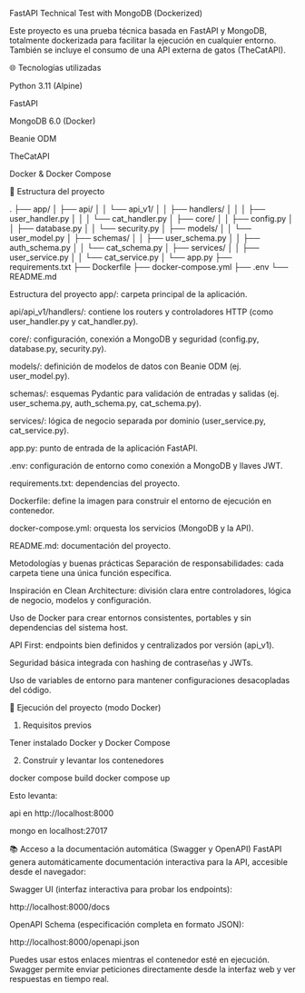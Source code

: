 FastAPI Technical Test with MongoDB (Dockerized)

Este proyecto es una prueba técnica basada en FastAPI y MongoDB, totalmente dockerizada para facilitar la ejecución en cualquier entorno. También se incluye el consumo de una API externa de gatos (TheCatAPI).

🌐 Tecnologías utilizadas

Python 3.11 (Alpine)

FastAPI

MongoDB 6.0 (Docker)

Beanie ODM

TheCatAPI

Docker & Docker Compose

📁 Estructura del proyecto

.
├── app/
│   ├── api/
│   │   └── api_v1/
│   │       ├── handlers/
│   │       │   ├── user_handler.py
│   │       │   └── cat_handler.py
│   ├── core/
│   │   ├── config.py
│   │   ├── database.py
│   │   └── security.py
│   ├── models/
│   │   └── user_model.py
│   ├── schemas/
│   │   ├── user_schema.py
│   │   ├── auth_schema.py
│   │   └── cat_schema.py
│   ├── services/
│   │   ├── user_service.py
│   │   └── cat_service.py
│   └── app.py
├── requirements.txt
├── Dockerfile
├── docker-compose.yml
├── .env
└── README.md

Estructura del proyecto
app/: carpeta principal de la aplicación.

api/api_v1/handlers/: contiene los routers y controladores HTTP (como user_handler.py y cat_handler.py).

core/: configuración, conexión a MongoDB y seguridad (config.py, database.py, security.py).

models/: definición de modelos de datos con Beanie ODM (ej. user_model.py).

schemas/: esquemas Pydantic para validación de entradas y salidas (ej. user_schema.py, auth_schema.py, cat_schema.py).

services/: lógica de negocio separada por dominio (user_service.py, cat_service.py).

app.py: punto de entrada de la aplicación FastAPI.

.env: configuración de entorno como conexión a MongoDB y llaves JWT.

requirements.txt: dependencias del proyecto.

Dockerfile: define la imagen para construir el entorno de ejecución en contenedor.

docker-compose.yml: orquesta los servicios (MongoDB y la API).

README.md: documentación del proyecto.

Metodologías y buenas prácticas
Separación de responsabilidades: cada carpeta tiene una única función específica.

Inspiración en Clean Architecture: división clara entre controladores, lógica de negocio, modelos y configuración.

Uso de Docker para crear entornos consistentes, portables y sin dependencias del sistema host.

API First: endpoints bien definidos y centralizados por versión (api_v1).

Seguridad básica integrada con hashing de contraseñas y JWTs.

Uso de variables de entorno para mantener configuraciones desacopladas del código.


🚀 Ejecución del proyecto (modo Docker)

1. Requisitos previos

Tener instalado Docker y Docker Compose

2. Construir y levantar los contenedores

docker compose build
docker compose up

Esto levanta:

api en http://localhost:8000

mongo en localhost:27017

📚 Acceso a la documentación automática (Swagger y OpenAPI)
FastAPI genera automáticamente documentación interactiva para la API, accesible desde el navegador:

Swagger UI (interfaz interactiva para probar los endpoints):

http://localhost:8000/docs

OpenAPI Schema (especificación completa en formato JSON):

http://localhost:8000/openapi.json

Puedes usar estos enlaces mientras el contenedor esté en ejecución. Swagger permite enviar peticiones directamente desde la interfaz web y ver respuestas en tiempo real.